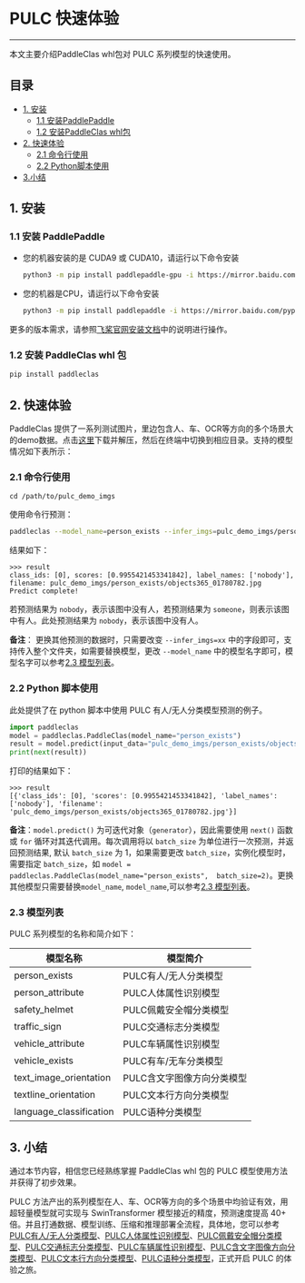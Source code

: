 # PULC 快速体验

------

本文主要介绍PaddleClas whl包对 PULC 系列模型的快速使用。

## 目录

- [1. 安装](#1)
  - [1.1 安装PaddlePaddle](#11)
  - [1.2 安装PaddleClas whl包](#12)
- [2. 快速体验](#2)
  - [2.1 命令行使用](#2.1)
  - [2.2 Python脚本使用](#2.2)
- [3.小结](#3)

<a name="1"></a>

## 1. 安装

<a name="1.1"></a>

### 1.1 安装 PaddlePaddle

- 您的机器安装的是 CUDA9 或 CUDA10，请运行以下命令安装

  ```bash
  python3 -m pip install paddlepaddle-gpu -i https://mirror.baidu.com/pypi/simple
  ```

- 您的机器是CPU，请运行以下命令安装

  ```bash
  python3 -m pip install paddlepaddle -i https://mirror.baidu.com/pypi/simple
  ```

更多的版本需求，请参照[飞桨官网安装文档](https://www.paddlepaddle.org.cn/install/quick)中的说明进行操作。

<a name="1.2"></a>

### 1.2 安装 PaddleClas whl 包

```bash
pip install paddleclas
```

<a name="2"></a>

## 2. 快速体验

PaddleClas 提供了一系列测试图片，里边包含人、车、OCR等方向的多个场景大的demo数据。点击[这里](https://paddleclas.bj.bcebos.com/data/PULC/pulc_demo_imgs.zip)下载并解压，然后在终端中切换到相应目录。支持的模型情况如下表所示：



<a name="2.1"></a>

### 2.1 命令行使用

```
cd /path/to/pulc_demo_imgs
```

使用命令行预测：

```bash
paddleclas --model_name=person_exists --infer_imgs=pulc_demo_imgs/person_exists/objects365_01780782.jpg
```

结果如下：
```
>>> result
class_ids: [0], scores: [0.9955421453341842], label_names: ['nobody'], filename: pulc_demo_imgs/person_exists/objects365_01780782.jpg
Predict complete!
```

若预测结果为 `nobody`，表示该图中没有人，若预测结果为 `someone`，则表示该图中有人。此处预测结果为 `nobody`，表示该图中没有人。

**备注**： 更换其他预测的数据时，只需要改变 `--infer_imgs=xx` 中的字段即可，支持传入整个文件夹，如需要替换模型，更改 `--model_name` 中的模型名字即可，模型名字可以参考[2.3 模型列表](#2.3)。

<a name="2.2"></a>

### 2.2 Python 脚本使用

此处提供了在 python 脚本中使用 PULC 有人/无人分类模型预测的例子。

```python
import paddleclas
model = paddleclas.PaddleClas(model_name="person_exists")
result = model.predict(input_data="pulc_demo_imgs/person_exists/objects365_01780782.jpg")
print(next(result))
```

打印的结果如下：

```
>>> result
[{'class_ids': [0], 'scores': [0.9955421453341842], 'label_names': ['nobody'], 'filename': 'pulc_demo_imgs/person_exists/objects365_01780782.jpg'}]
```

**备注**：`model.predict()` 为可迭代对象（`generator`），因此需要使用 `next()` 函数或 `for` 循环对其迭代调用。每次调用将以 `batch_size` 为单位进行一次预测，并返回预测结果, 默认 `batch_size` 为 1，如果需要更改 `batch_size`，实例化模型时，需要指定 `batch_size`，如 `model = paddleclas.PaddleClas(model_name="person_exists",  batch_size=2)`。更换其他模型只需要替换`model_name`, `model_name`,可以参考[2.3 模型列表](#2.3)。

<a name="2.3"></a>

### 2.3 模型列表

PULC 系列模型的名称和简介如下：

|模型名称|模型简介|
| --- | --- |
| person_exists | PULC有人/无人分类模型 |
| person_attribute | PULC人体属性识别模型 |
| safety_helmet | PULC佩戴安全帽分类模型 |
| traffic_sign | PULC交通标志分类模型 |
| vehicle_attribute | PULC车辆属性识别模型 |
| vehicle_exists | PULC有车/无车分类模型 |
| text_image_orientation | PULC含文字图像方向分类模型 |
| textline_orientation | PULC文本行方向分类模型 |
| language_classification | PULC语种分类模型 |

<a name="3"></a>

## 3. 小结

通过本节内容，相信您已经熟练掌握 PaddleClas whl 包的 PULC 模型使用方法并获得了初步效果。

PULC 方法产出的系列模型在人、车、OCR等方向的多个场景中均验证有效，用超轻量模型就可实现与 SwinTransformer 模型接近的精度，预测速度提高 40+ 倍。并且打通数据、模型训练、压缩和推理部署全流程，具体地，您可以参考[PULC有人/无人分类模型](PULC_person_exists.md)、[PULC人体属性识别模型](PULC_person_attribute.md)、[PULC佩戴安全帽分类模型](PULC_safety_helmet.md)、[PULC交通标志分类模型](PULC_traffic_sign.md)、[PULC车辆属性识别模型](PULC_vehicle_attribute.md)、[PULC含文字图像方向分类模型](PULC_text_image_orientation.md)、[PULC文本行方向分类模型](PULC_textline_orientation.md)、[PULC语种分类模型](PULC_language_classification.md)，正式开启 PULC 的体验之旅。





